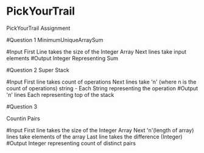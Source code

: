 # PickYourTrail
PickYourTrail Assignment

#Question 1
MinimumUniqueArraySum

#Input 
First Line takes the size of the Integer Array 
Next lines take input elements
#Output
Integer Representing Sum

#Question 2
Super Stack

#Input 
First line takes count of operations
Next lines take 'n' (where n is the count of operations) string - Each String representing the operation
#Output
'n' lines 
Each representing top of the stack

#Question 3

Countin Pairs

#Input
First line takes the size of the Integer Array
Next 'n'(length of array) lines take elements of the array
Last line takes the difference (Integer)
#Output
Integer representing count of distinct pairs
